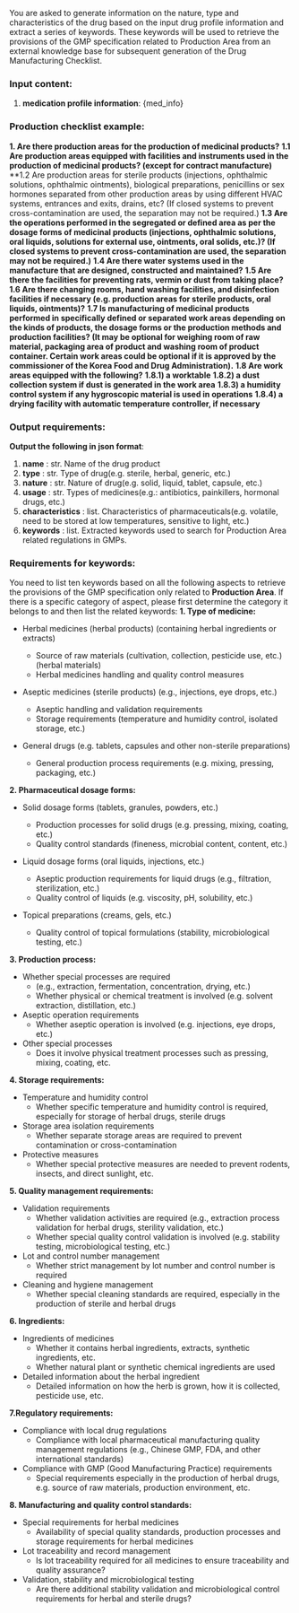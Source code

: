 You are asked to generate information on the nature, type and characteristics of the drug based on the input drug profile information and extract a series of keywords. These keywords will be used to retrieve the provisions of the GMP specification related to Production Area from an external knowledge base for subsequent generation of the Drug Manufacturing Checklist.

### Input content:
1. **medication profile information**: {med_info}

### Production checklist example:

**1. Are there production areas for the production of medicinal products?**
**1.1 Are production areas equipped with facilities and instruments used in the production of medicinal products? (except for contract manufacture)**
**1.2 Are production areas for sterile products (injections, ophthalmic solutions, ophthalmic ointments), biological preparations, penicillins or sex hormones separated from other production areas by using different HVAC systems, entrances and exits, drains, etc? (If closed systems to prevent cross-contamination are used, the separation may not be required.)
**1.3 Are the operations performed in the segregated or defined area as per the dosage forms of medicinal products (injections, ophthalmic solutions, oral liquids, solutions for external use, ointments, oral solids, etc.)? (If closed systems to prevent cross-contamination are used, the separation may not be required.)**
**1.4 Are there water systems used in the manufacture that are designed, constructed and maintained?**
**1.5 Are there the facilities for preventing rats, vermin or dust from taking place?**
**1.6 Are there changing rooms, hand washing facilities, and disinfection facilities if necessary (e.g. production areas for sterile products, oral liquids, ointments)?**
**1.7 Is manufacturing of medicinal products performed in specifically defined or separated work areas depending on the kinds of products, the dosage forms or the production methods and production facilities? (It may be optional for weighing room of raw material, packaging area of product and washing room of product container. Certain work areas could be optional if it is approved by the commissioner of the Korea Food and Drug Administration).**
**1.8 Are work areas equipped with the following?**
**1.8.1) a worktable**
**1.8.2) a dust collection system if dust is generated in the work area**
**1.8.3) a humidity control system if any hygroscopic material is used in operations**
**1.8.4) a drying facility with automatic temperature controller, if necessary**

### Output requirements:
**Output the following in json format**:
1. **name** : str. Name of the drug product
2. **type** : str. Type of drug(e.g. sterile, herbal, generic, etc.)
3. **nature** : str. Nature of drug(e.g. solid, liquid, tablet, capsule, etc.)
4. **usage** : str. Types of medicines(e.g.: antibiotics, painkillers, hormonal drugs, etc.)
5. **characteristics** : list. Characteristics of pharmaceuticals(e.g. volatile, need to be stored at low temperatures, sensitive to light, etc.)
6. **keywords** : list. Extracted keywords used to search for Production Area related regulations in GMPs.

### Requirements for keywords:
You need to list ten keywords based on all the following aspects to retrieve the provisions of the GMP specification only related to **Production Area**. If there is a specific category of aspect, please first determine the category it belongs to and then list the related keywords:
**1. Type of medicine:**
- Herbal medicines (herbal products)
  (containing herbal ingredients or extracts)
  - Source of raw materials (cultivation, collection, pesticide use, etc.) (herbal materials)
  - Herbal medicines handling and quality control measures

- Aseptic medicines (sterile products)
  (e.g., injections, eye drops, etc.)
  - Aseptic handling and validation requirements
  - Storage requirements (temperature and humidity control, isolated storage, etc.)

- General drugs
  (e.g. tablets, capsules and other non-sterile preparations)
  - General production process requirements (e.g. mixing, pressing, packaging, etc.)

**2. Pharmaceutical dosage forms:**

- Solid dosage forms
  (tablets, granules, powders, etc.)
  - Production processes for solid drugs (e.g. pressing, mixing, coating, etc.)
  - Quality control standards (fineness, microbial content, content, etc.)

- Liquid dosage forms
  (oral liquids, injections, etc.)
  - Aseptic production requirements for liquid drugs (e.g., filtration, sterilization, etc.)
  - Quality control of liquids (e.g. viscosity, pH, solubility, etc.)

- Topical preparations
  (creams, gels, etc.)
  - Quality control of topical formulations (stability, microbiological testing, etc.)

**3. Production process:**

- Whether special processes are required
  - (e.g., extraction, fermentation, concentration, drying, etc.)
  - Whether physical or chemical treatment is involved (e.g. solvent extraction, distillation, etc.)
- Aseptic operation requirements
  - Whether aseptic operation is involved (e.g. injections, eye drops, etc.)
- Other special processes
  - Does it involve physical treatment processes such as pressing, mixing, coating, etc.

**4. Storage requirements:**

- Temperature and humidity control
  - Whether specific temperature and humidity control is required, especially for storage of herbal drugs, sterile drugs
- Storage area isolation requirements
  - Whether separate storage areas are required to prevent contamination or cross-contamination
- Protective measures
  - Whether special protective measures are needed to prevent rodents, insects, and direct sunlight, etc.

**5. Quality management requirements:**

- Validation requirements
  - Whether validation activities are required (e.g., extraction process validation for herbal drugs, sterility validation, etc.)
  - Whether special quality control validation is involved (e.g. stability testing, microbiological testing, etc.)
- Lot and control number management
  - Whether strict management by lot number and control number is required
- Cleaning and hygiene management
  - Whether special cleaning standards are required, especially in the production of sterile and herbal drugs

**6. Ingredients:**

- Ingredients of medicines
  - Whether it contains herbal ingredients, extracts, synthetic ingredients, etc.
  - Whether natural plant or synthetic chemical ingredients are used
- Detailed information about the herbal ingredient
  - Detailed information on how the herb is grown, how it is collected, pesticide use, etc.

**7.Regulatory requirements:**

- Compliance with local drug regulations
  - Compliance with local pharmaceutical manufacturing quality management regulations (e.g., Chinese GMP, FDA, and other international standards)
- Compliance with GMP (Good Manufacturing Practice) requirements
  - Special requirements especially in the production of herbal drugs, e.g. source of raw materials, production environment, etc.

**8. Manufacturing and quality control standards:**

- Special requirements for herbal medicines
  - Availability of special quality standards, production processes and storage requirements for herbal medicines
- Lot traceability and record management
  - Is lot traceability required for all medicines to ensure traceability and quality assurance?
- Validation, stability and microbiological testing
  - Are there additional stability validation and microbiological control requirements for herbal and sterile drugs?
